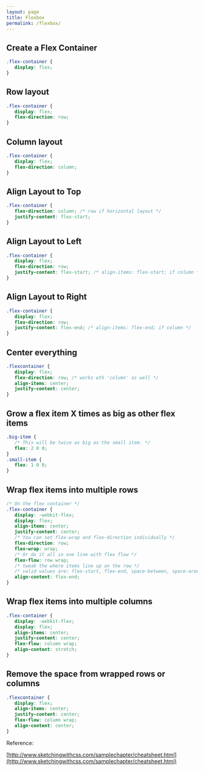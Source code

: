 ```yaml
---
layout: page
title: Flexbox
permalink: /flexbox/
---
```


## Create a Flex Container

```css
.flex-container {
   display: flex;
}
```

## Row layout

```css
.flex-container {
   display: flex;
   flex-direction: row;
}
```

## Column layout

```css
.flex-container {
   display: flex;
   flex-direction: column;
}
```

## Align Layout to Top

```css
.flex-container {
   flex-direction: column; /* row if horizontal layout */
   justify-content: flex-start;
}
```

## Align Layout to Left

```css
.flex-container {
   display: flex;
   flex-direction: row;
   justify-content: flex-start; /* align-items: flex-start; if column */
}
```

## Align Layout to Right

```css
.flex-container {
   display: flex;
   flex-direction: row;
   justify-content: flex-end; /* align-items: flex-end; if column */
}
```

## Center everything

```css
.flexcontainer {
   display: flex;
   flex-direction: row; /* works wth 'column' as well */
   align-items: center;
   justify-content: center;
}
```

## Grow a flex item X times as big as other flex items

```css
.big-item {
   /* This will be twice as big as the small item. */
   flex: 2 0 0;
}
.small-item {
   flex: 1 0 0;
}
```

## Wrap flex items into multiple rows

```css
/* On the flex container */
.flex-container {
   display: -webkit-flex;
   display: flex;
   align-items: center;
   justify-content: center;
   /* You can set flex-wrap and flex-direction individually */
   flex-direction: row;
   flex-wrap: wrap;
   /* Or do it all in one line with flex flow */
   flex-flow: row wrap;
   /* tweak the where items line up on the row */
   /* valid values are: flex-start, flex-end, space-between, space-around, stretch */
   align-content: flex-end;
}
```

## Wrap flex items into multiple columns

```css
.flex-container {
   display: -webkit-flex;
   display: flex;
   align-items: center;
   justify-content: center;
   flex-flow: column wrap;
   align-content: stretch;
}
```

## Remove the space from wrapped rows or columns

```css
.flexcontainer {
   display: flex;
   align-items: center;
   justify-content: center;
   flex-flow: column wrap;
   align-content: center;
}
```

Reference:

[http://www.sketchingwithcss.com/samplechapter/cheatsheet.html](http://www.sketchingwithcss.com/samplechapter/cheatsheet.html)

